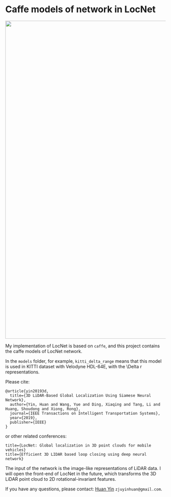 # Caffe models of network in LocNet

<img src="https://github.com/ZJUYH/LocNet_caffe/blob/master/image/network.png" width= 1000>

My implementation of LocNet is based on `caffe`, and this project contains the caffe models of LocNet network.

In the `models` folder, for example, `kitti_delta_range` means that this model is used in KITTI dataset with Velodyne HDL-64E, with the \Delta r representations.

Please cite:

	@article{yin20193d,
	  title={3D LiDAR-Based Global Localization Using Siamese Neural Network},
	  author={Yin, Huan and Wang, Yue and Ding, Xiaqing and Tang, Li and Huang, Shoudong and Xiong, Rong},
	  journal={IEEE Transactions on Intelligent Transportation Systems},
	  year={2019},
	  publisher={IEEE}
	}

or other related conferences: 

	title={LocNet: Global localization in 3D point clouds for mobile vehicles}
	title={Efficient 3D LIDAR based loop closing using deep neural network}

The input of the network is the image-like representations of LiDAR data. I will open the front-end of LocNet in the future, which transforms the 3D LiDAR point cloud to 2D rotational-invariant features.

If you have any questions, please contact: [Huan Yin](https://yinhuan.site/) `zjuyinhuan@gmail.com`.

